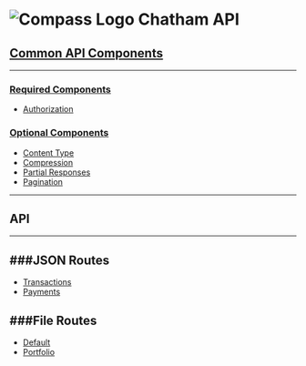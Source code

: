 # ![Compass Logo](https://raw.github.com/Chatham/apidocs.chathamfinancial.com/master/ChathamCompass-150x150.png) Chatham API


## [Common API Components][Common]
[Common]: Common.md
-----

### [Required Components][Common]
* [Authorization][Common]

### [Optional Components][Common]
* [Content Type][Common]
* [Compression][Common]
* [Partial Responses][Common]
* [Pagination][Common]

-----

## API
-----

###JSON Routes
--------
* [Transactions](report/transactions)
* [Payments](report/payments)

###File Routes
--------
* [Default](report/default.md)
* [Portfolio](report/portfolio)


